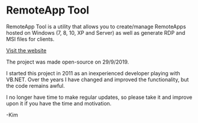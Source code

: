 # RemoteApp Tool

RemoteApp Tool is a utility that allows you to create/manage RemoteApps hosted on Windows (7, 8, 10, XP and Server) as well as generate RDP and MSI files for clients.

[Visit the website](http://www.kimknight.net/remoteapptool)

The project was made open-source on 29/9/2019.

I started this project in 2011 as an inexperienced developer playing with VB.NET. Over the years I have changed and improved the functionality, but the code remains awful.

I no longer have time to make regular updates, so please take it and improve upon it if you have the time and motivation.

-Kim
